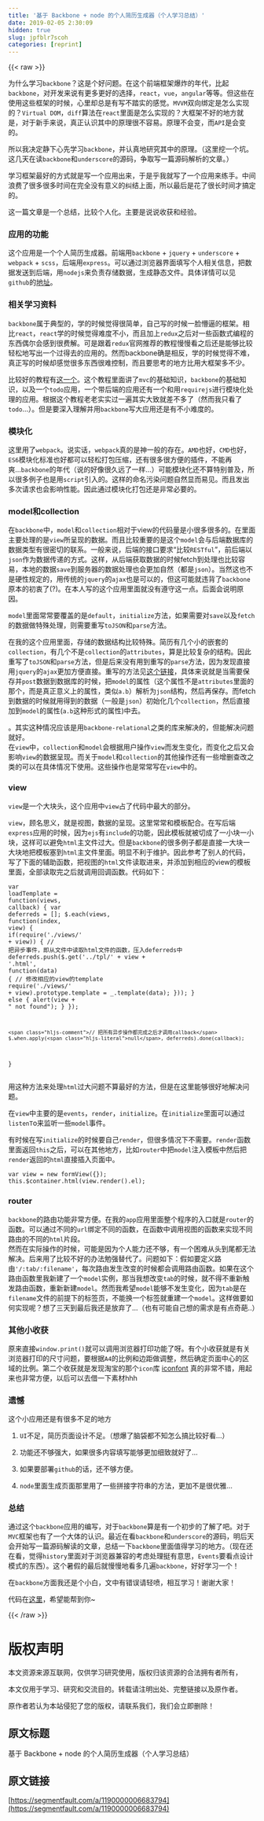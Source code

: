 ```yaml
---
title: '基于 Backbone + node 的个人简历生成器（个人学习总结）' 
date: 2019-02-05 2:30:09
hidden: true
slug: jpfblr7scoh
categories: [reprint]
---
```


{{< raw >}}

                    
<p>为什么学习<code>backbone</code>？这是个好问题。在这个前端框架爆炸的年代，比起<code>backbone</code>，对开发来说有更多更好的选择，<code>react</code>，<code>vue</code>，<code>angular</code>等等。但这些在使用这些框架的时候，心里却总是有写不踏实的感觉。<code>MVVM</code>双向绑定是怎么实现的？<code>Virtual DOM</code>，<code>diff</code>算法在<code>react</code>里面是怎么实现的？大框架不好的地方就是，对于新手来说，真正认识其中的原理很不容易。原理不会变，而<code>API</code>是会变的。</p>
<p>所以我决定静下心先学习<code>backbone</code>，并认真地研究其中的原理。（这里挖一个坑。这几天在读<code>backbone</code>和<code>underscore</code>的源码，争取写一篇源码解析的文章。）</p>
<p>学习框架最好的方式就是写一个应用出来，于是乎我就写了一个应用来练手。中间浪费了很多很多时间在完全没有意义的纠结上面，所以最后是花了很长时间才搞定的。</p>
<p>这一篇文章是一个总结，比较个人化。主要是说说收获和经验。</p>
<h3 id="articleHeader0">应用的功能</h3>
<p>这个应用是一个个人简历生成器。前端用<code>backbone</code> + <code>jquery</code> + <code>underscore</code> + <code>webpack</code> + <code>scss</code>，后端用<code>express</code>。可以通过浏览器界面填写个人相关信息，把数据发送到后端，用<code>nodejs</code>来负责存储数据，生成静态文件。具体详情可以见<code>github</code>的<a href="https://github.com/harryfyodor/backbone-resume-generator" rel="nofollow noreferrer" target="_blank">地址</a>。</p>
<h3 id="articleHeader1">相关学习资料</h3>
<p><code>backbone</code>属于典型的，学的时候觉得很简单，自己写的时候一脸懵逼的框架。相比<code>react</code>，<code>react</code>学的时候觉得难度不小，而且加上<code>redux</code>之后对一些函数式编程的东西偶尔会感到很费解。可是跟着<code>redux</code>官网推荐的教程慢慢看之后还是能够比较轻松地写出一个过得去的应用的。然而backbone确是相反，学的时候觉得不难，真正写的时候却感觉很多东西很难控制，而且要思考的地方比用大框架多不少。</p>
<p>比较好的教程有<a href="https://addyosmani.com/backbone-fundamentals/" rel="nofollow noreferrer" target="_blank">这一个</a>。这个教程里面讲了<code>mvc</code>的基础知识，<code>backbone</code>的基础知识，以及一个<code>todo</code>应用，一个带后端的应用还有一个和用<code>requirejs</code>进行模块化处理的应用。根据这个教程老老实实过一遍其实大致就差不多了（然而我只看了<code>todo</code>...）。但是要深入理解并用<code>backbone</code>写大应用还是有不小难度的。</p>
<h3 id="articleHeader2">模块化</h3>
<p>这里用了<code>webpack</code>。说实话，<code>webpack</code>真的是神一般的存在。<code>AMD</code>也好，<code>CMD</code>也好，<code>ES6</code>模块化标准也好都可以轻松打包压缩，还有很多很方便的插件，不能再爽...<code>backbone</code>的年代（说的好像很久远了一样...）可能模块化还不算特别普及，所以很多例子也是用<code>script</code>引入的。这样的命名污染问题自然显而易见。而且发出多次请求也会影响性能。因此通过模块化打包还是非常必要的。</p>
<h3 id="articleHeader3">model和collection</h3>
<p>在<code>backbone</code>中，<code>model</code>和<code>collection</code>相对于view的代码量是小很多很多的。在里面主要处理的是<code>view</code>所呈现的数据。而且比较重要的是这个<code>model</code>会与后端数据库的数据类型有很密切的联系。一般来说，后端的接口要求“比较<code>RESTful</code>”，前后端以<code>json</code>作为数据传递的方式。这样，从后端获取数据的时候fetch到处理也比较容易，本地的数据<code>save</code>到服务器的数据处理也会更加自然（都是<code>json</code>）。当然这也不是硬性规定的，用传统的<code>jquery</code>的<code>ajax</code>也是可以的，但这可能就违背了<code>backbone</code>原本的初衷了(?)。在本人写的这个应用里面就没有遵守这一点。后面会说明原因。</p>
<p><code>model</code>里面常常要覆盖的是<code>default</code>，<code>initialize</code>方法，如果需要对<code>save</code>以及<code>fetch</code>的数据做特殊处理，则需要重写<code>toJSON</code>和<code>parse</code>方法。</p>
<p>在我的这个应用里面，存储的数据结构比较特殊。简历有几个小的嵌套的<code>collection</code>，有几个不是<code>collection</code>的<code>attributes</code>，算是比较复杂的结构。因此重写了<code>toJSON</code>和<code>parse</code>方法，但是后来没有用到重写的<code>parse</code>方法，因为发现直接用<code>jquery</code>的<code>ajax</code>更加方便直接。重写的方法见<a href="http://stackoverflow.com/questions/17451831/backbone-nested-collection" rel="nofollow noreferrer" target="_blank">这个链接</a>，具体来说就是当需要保存并<code>post</code>数据到数据库的时候，把<code>model</code>的属性（这个属性不是<code>attributes</code>里面的那个，而是真正意义上的属性，类似<code>a.b</code>）解析为<code>json</code>结构，然后再保存。而fetch到数据的时候就用得到的数据（一般是<code>json</code>）初始化几个<code>collection</code>，然后直接加到<code>model</code>的属性(<code>a.b</code>这种形式的属性)中去。</p>
<p>。其实这种情况应该是用<code>backbone-relational</code>之类的库来解决的，但能解决问题就好。<br>在<code>view</code>中，<code>collection</code>和<code>model</code>会根据用户操作<code>view</code>而发生变化，而变化之后又会影响<code>view</code>的数据呈现。而关于<code>model</code>和<code>collection</code>的其他操作还有一些增删查改之类的可以在具体情况下使用。这些操作也是常常写在<code>view</code>中的。</p>
<h3 id="articleHeader4">view</h3>
<p><code>view</code>是一个大块头，这个应用中<code>view</code>占了代码中最大的部分。</p>
<p><code>view</code>，顾名思义，就是视图，数据的呈现。这里常常和模板配合。在写后端<code>express</code>应用的时候，因为<code>ejs</code>有<code>include</code>的功能，因此模板就被切成了一小块一小块，这样可以避免<code>html</code>主文件过大。但是<code>backbone</code>的很多例子都是直接一大块一大块地把模板塞到<code>html</code>主文件里面。明显不利于维护。因此参考了别人的代码，写了下面的辅助函数，把视图的<code>html</code>文件读取进来，并添加到相应的view的模板里面，全部读取完之后就调用回调函数。代码如下：</p>
<div class="widget-codetool" style="display:none;">
      <div class="widget-codetool--inner">
      <span class="selectCode code-tool" data-toggle="tooltip" data-placement="top" title="" data-original-title="全选"></span>
      <span type="button" class="copyCode code-tool" data-toggle="tooltip" data-placement="top" data-clipboard-text="var loadTemplate = function(views, callback) {
    var deferreds = [];
    $.each(views, function(index, view) {
        if(require('./views/' + view)) {
            // 把异步事件，即从文件中读取html文件的函数，压入deferreds中
            deferreds.push($.get('../tpl/' + view + '.html', function(data) {
                // 修改相应的view的template
                require('./views/' + view).prototype.template = _.template(data);
            }));
        } else {
            alert(view + &quot; not found&quot;);
        }
    });

    // 把所有异步操作都完成之后才调用callback
    $.when.apply(null, deferreds).done(callback);
}" title="" data-original-title="复制"></span>
      <span type="button" class="saveToNote code-tool" data-toggle="tooltip" data-placement="top" title="" data-original-title="放进笔记"></span>
      </div>
      </div><pre class="hljs javascript"><code><span class="hljs-keyword">var</span> loadTemplate = <span class="hljs-function"><span class="hljs-keyword">function</span>(<span class="hljs-params">views, callback</span>) </span>{
    <span class="hljs-keyword">var</span> deferreds = [];
    $.each(views, <span class="hljs-function"><span class="hljs-keyword">function</span>(<span class="hljs-params">index, view</span>) </span>{
        <span class="hljs-keyword">if</span>(<span class="hljs-built_in">require</span>(<span class="hljs-string">'./views/'</span> + view)) {
            <span class="hljs-comment">// 把异步事件，即从文件中读取html文件的函数，压入deferreds中</span>
            deferreds.push($.get(<span class="hljs-string">'../tpl/'</span> + view + <span class="hljs-string">'.html'</span>, <span class="hljs-function"><span class="hljs-keyword">function</span>(<span class="hljs-params">data</span>) </span>{
                <span class="hljs-comment">// 修改相应的view的template</span>
                <span class="hljs-built_in">require</span>(<span class="hljs-string">'./views/'</span> + view).prototype.template = _.template(data);
            }));
        } <span class="hljs-keyword">else</span> {
            alert(view + <span class="hljs-string">" not found"</span>);
        }
    });

    <span class="hljs-comment">// 把所有异步操作都完成之后才调用callback</span>
    $.when.apply(<span class="hljs-literal">null</span>, deferreds).done(callback);
}</code></pre>
<p>用这种方法来处理<code>html</code>过大问题不算最好的方法，但是在这里能够很好地解决问题。</p>
<p>在<code>view</code>中主要的是<code>events</code>，<code>render</code>，<code>initialize</code>。在<code>initialize</code>里面可以通过<code>listenT</code>o来监听一些<code>model</code>事件。</p>
<p>有时候在写<code>initialize</code>的时候要自己<code>render</code>，但很多情况下不需要。<code>render</code>函数里面返回<code>this</code>之后，可以在其他地方，比如<code>router</code>中把<code>model</code>注入模板中然后把<code>render</code>返回的<code>html</code>直接插入页面中。</p>
<div class="widget-codetool" style="display:none;">
      <div class="widget-codetool--inner">
      <span class="selectCode code-tool" data-toggle="tooltip" data-placement="top" title="" data-original-title="全选"></span>
      <span type="button" class="copyCode code-tool" data-toggle="tooltip" data-placement="top" data-clipboard-text="var view = new formView({});
this.$container.html(view.render().el);" title="" data-original-title="复制"></span>
      <span type="button" class="saveToNote code-tool" data-toggle="tooltip" data-placement="top" title="" data-original-title="放进笔记"></span>
      </div>
      </div><pre class="hljs cos"><code>var <span class="hljs-keyword">view</span> = <span class="hljs-keyword">new</span> formView({})<span class="hljs-comment">;</span>
this.<span class="hljs-built_in">$container</span>.html(<span class="hljs-keyword">view</span>.render().el)<span class="hljs-comment">;</span></code></pre>
<h3 id="articleHeader5">router</h3>
<p><code>backbone</code>的路由功能非常方便。在我的<code>app</code>应用里面整个程序的入口就是<code>router</code>的函数。可以通过不同的<code>url</code>绑定不同的函数，在函数中调用视图的函数来实现不同路由的不同的<code>html</code>片段。<br>然而在实际操作的时候，可能是因为个人能力还不够，有一个困难从头到尾都无法解决。后来用了比较不好的办法勉强替代了。问题如下：假如要定义路由<code>'/:tab/:filename'</code>，每次路由发生改变的时候都会调用路由函数。如果在这个路由函数里我新建了一个<code>model</code>实例，那当我想改变<code>tab</code>的时候，就不得不重新触发路由函数，重新新建<code>model</code>。然而我希望<code>model</code>能够不发生变化，因为<code>tab</code>是在<code>filename</code>文件的前提下的标签页，不能换一个标签就重建一个<code>model</code>。这样做要如何实现呢？想了三天到最后我还是放弃了...（也有可能自己想的需求是有点奇葩..）</p>
<h3 id="articleHeader6">其他小收获</h3>
<p>原来直接<code>window.print()</code>就可以调用浏览器打印功能了呀。有个小收获就是有关浏览器打印的尺寸问题，要根据<code>A4</code>的比例和边距做调整，然后确定页面中心的区域的比例。第二个收获就是发现淘宝的那个<code>icon</code>库 <a href="http://www.iconfont.cn/" rel="nofollow noreferrer" target="_blank">iconfont</a> 真的非常不错，用起来也非常方便，以后可以去借一下素材hhh</p>
<h3 id="articleHeader7">遗憾</h3>
<p>这个小应用还是有很多不足的地方</p>
<ol>
<li><p><code>UI</code>不足，简历页面设计不足。（想爆了脑袋都不知怎么搞比较好看...）</p></li>
<li><p>功能还不够强大，如果很多内容填写能够更加细致就好了...</p></li>
<li><p>如果要部署<code>github</code>的话，还不够方便。</p></li>
<li><p><code>node</code>里面生成页面那里用了一些拼接字符串的方法，更加不是很优雅...</p></li>
</ol>
<h3 id="articleHeader8">总结</h3>
<p>通过这个<code>backbone</code>应用的编写，对于<code>backbone</code>算是有一个初步的了解了吧。对于<code>MVC</code>框架也有了一个大体的认识。最近在看<code>backbone</code>和<code>underscore</code>的源码，明后天会开始写一篇源码解读的文章，总结一下<code>backbone</code>里面值得学习的地方。（现在还在看，觉得<code>history</code>里面对于浏览器兼容的考虑处理挺有意思，<code>Events</code>要看点设计模式的东西）。这个暑假的最后就慢慢地看多几遍<code>backbone</code>，好好学习一个！</p>
<p>在<code>backbone</code>方面我还是个小白，文中有错误请轻喷，相互学习！谢谢大家！</p>
<p>代码在<a href="https://github.com/harryfyodor/backbone-resume-generator" rel="nofollow noreferrer" target="_blank">这里</a>，希望能帮到你~</p>

                
{{< /raw >}}

# 版权声明
本文资源来源互联网，仅供学习研究使用，版权归该资源的合法拥有者所有，

本文仅用于学习、研究和交流目的。转载请注明出处、完整链接以及原作者。

原作者若认为本站侵犯了您的版权，请联系我们，我们会立即删除！

## 原文标题
基于 Backbone + node 的个人简历生成器（个人学习总结）

## 原文链接
[https://segmentfault.com/a/1190000006683794](https://segmentfault.com/a/1190000006683794)

